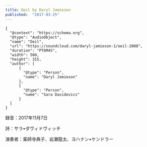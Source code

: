 ```yaml
---
title: Oeil by Daryl Jamieson
published:  "2017-03-25"
---
```



```{trackId=314378699}
{
  "@context": "https://schema.org",
  "@type": "AudioObject",
  "name": "Oeil",
  "url": "https://soundcloud.com/daryl-jamieson-1/oeil-2008",
  "duration": "PT6M4S",  
  "width": 560,
  "height": 315,
  "author": [
      {
        "@type": "Person",
        "name": "Daryl Jamieson"
      },
      {
        "@type": "Person",
        "name": "Sara Davidovics"
      }
  ]
}
```

録音：2017年11月7日

詩：サラ•ダヴィドヴィッチ

演奏者：薬師寺典子、岩瀬龍太、ヨハナン•ケンドラー

